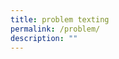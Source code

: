 ```yaml
---
title: problem texting
permalink: /problem/
description: ""
---
```

<math><mtext><h1><a></a></h1><h6><a></a></h6></mtext></math>